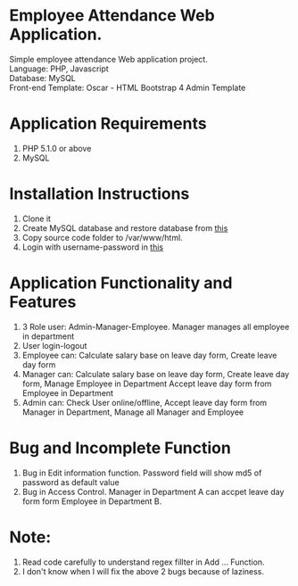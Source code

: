 # Employee Attendance Web Application.
Simple employee attendance Web application project.
</br>
Language: PHP, Javascript
</br>
Database: MySQL
</br>
Front-end Template: Oscar - HTML Bootstrap 4 Admin Template

# Application Requirements
1. PHP 5.1.0 or above
2. MySQL

# Installation Instructions
1. Clone it
2. Create MySQL database and restore database from [this](/backup_db.sql)
3. Copy source code folder to /var/www/html.
4. Login with username-password in [this](/username-password.txt)

# Application Functionality and Features
1. 3 Role user: Admin-Manager-Employee. Manager manages all employee in department
2. User login-logout
3. Employee can: Calculate salary base on leave day form, Create leave day form
4. Manager can: Calculate salary base on leave day form, Create leave day form, Manage Employee in Department Accept leave day form from Employee in Department
5. Admin can: Check User online/offline, Accept leave day form from Manager in Department, Manage all Manager and Employee

# Bug and Incomplete Function
1. Bug in Edit information function. Password field will show md5 of password as default value
2. Bug in Access Control. Manager in Department A can accpet leave day form form Employee in Department B.

# Note:
1. Read code carefully to understand regex fillter in Add ... Function.
2. I don't know when I will fix the above 2 bugs because of laziness.

